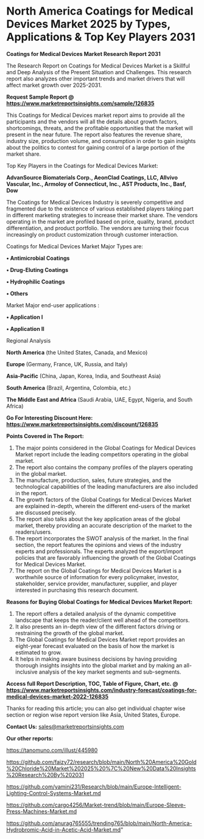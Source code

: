 # North America Coatings for Medical Devices Market 2025 by Types, Applications & Top Key Players 2031

<strong>Coatings for Medical Devices Market Research Report 2031</strong>

The Research Report on Coatings for Medical Devices Market is a Skillful and Deep Analysis of the Present Situation and Challenges. This research report also analyzes other important trends and market drivers that will affect market growth over 2025-2031.

<strong>Request Sample Report @ <a href=https://www.marketreportsinsights.com/sample/126835>https://www.marketreportsinsights.com/sample/126835</a></strong>

This Coatings for Medical Devices market report aims to provide all the participants and the vendors will all the details about growth factors, shortcomings, threats, and the profitable opportunities that the market will present in the near future. The report also features the revenue share, industry size, production volume, and consumption in order to gain insights about the politics to contest for gaining control of a large portion of the market share.

Top Key Players in the Coatings for Medical Devices Market:

<strong>AdvanSource Biomaterials Corp., AeonClad Coatings, LLC, Allvivo Vascular, Inc., Armoloy of Connecticut, Inc., AST Products, Inc., Basf, Dow</strong>

The Coatings for Medical Devices Industry is severely competitive and fragmented due to the existence of various established players taking part in different marketing strategies to increase their market share. The vendors operating in the market are profiled based on price, quality, brand, product differentiation, and product portfolio. The vendors are turning their focus increasingly on product customization through customer interaction.

Coatings for Medical Devices Market Major Types are:

<strong>• Antimicrobial Coatings 

• Drug-Eluting Coatings 

• Hydrophilic Coatings 

• Others</strong>

Market Major end-user applications :

<strong>• Application I

• Application II</strong>

Regional Analysis

</u><strong><b>North America</b></strong> (the United States, Canada, and Mexico)

<strong><b>Europe </b></strong>(Germany, France, UK, Russia, and Italy)

<strong><b>Asia-Pacific</b></strong> (China, Japan, Korea, India, and Southeast Asia)

<strong><b>South America</b></strong> (Brazil, Argentina, Colombia, etc.)

<strong><b>The Middle East and Africa</b></strong> (Saudi Arabia, UAE, Egypt, Nigeria, and South Africa)

<strong>Go For Interesting Discount Here: <a href=https://www.marketreportsinsights.com/discount/126835>https://www.marketreportsinsights.com/discount/126835</a></strong>

<strong>Points Covered in The Report:</strong>
<ol>
  <li>The major points considered in the Global Coatings for Medical Devices Market report include the leading competitors operating in the global market.</li>
  <li>The report also contains the company profiles of the players operating in the global market.</li>
  <li>The manufacture, production, sales, future strategies, and the technological capabilities of the leading manufacturers are also included in the report.</li>
  <li>The growth factors of the Global Coatings for Medical Devices Market are explained in-depth, wherein the different end-users of the market are discussed precisely.</li>
  <li>The report also talks about the key application areas of the global market, thereby providing an accurate description of the market to the readers/users.</li>
  <li>The report incorporates the SWOT analysis of the market. In the final section, the report features the opinions and views of the industry experts and professionals. The experts analyzed the export/import policies that are favorably influencing the growth of the Global Coatings for Medical Devices Market.</li>
  <li>The report on the Global Coatings for Medical Devices Market is a worthwhile source of information for every policymaker, investor, stakeholder, service provider, manufacturer, supplier, and player interested in purchasing this research document.</li>
</ol>
<strong>Reasons for Buying Global Coatings for Medical Devices Market Report:</strong>

<ol>
  <li>The report offers a detailed analysis of the dynamic competitive landscape that keeps the reader/client well ahead of the competitors.</li>
  <li>It also presents an in-depth view of the different factors driving or restraining the growth of the global market.</li>
  <li>The Global Coatings for Medical Devices Market report provides an eight-year forecast evaluated on the basis of how the market is estimated to grow.</li>
  <li>It helps in making aware business decisions by having providing thorough insights insights into the global market and by making an all-inclusive analysis of the key market segments and sub-segments.</li>
</ol>
<strong>Access full Report Description, TOC, Table of Figure, Chart, etc. @ <a href=https://www.marketreportsinsights.com/industry-forecast/coatings-for-medical-devices-market-2022-126835>https://www.marketreportsinsights.com/industry-forecast/coatings-for-medical-devices-market-2022-126835</a></strong>


Thanks for reading this article; you can also get individual chapter wise section or region wise report version like Asia, United States, Europe.

<strong>Contact Us:</strong>
sales@marketreportsinsights.com

<strong>Our other reports:</strong>

<a href=https://tanomuno.com/illust/445980>https://tanomuno.com/illust/445980</a>

<a href=https://github.com/faizy72/research/blob/main/North%20America%20Gold%20Chloride%20Market%202025%20%7C%20New%20Data%20Insights%20Research%20By%202031>https://github.com/faizy72/research/blob/main/North%20America%20Gold%20Chloride%20Market%202025%20%7C%20New%20Data%20Insights%20Research%20By%202031</a>

<a href=https://github.com/yamini231/Research/blob/main/Europe-Intelligent-Lighting-Control-Systems-Market.md>https://github.com/yamini231/Research/blob/main/Europe-Intelligent-Lighting-Control-Systems-Market.md</a>

<a href=https://github.com/cargo4256/Market-trend/blob/main/Europe-Sleeve-Press-Machines-Market.md>https://github.com/cargo4256/Market-trend/blob/main/Europe-Sleeve-Press-Machines-Market.md</a>

<a href=https://github.com/anurag765555/trending765/blob/main/North-America-Hydrobromic-Acid-in-Acetic-Acid-Market.md>https://github.com/anurag765555/trending765/blob/main/North-America-Hydrobromic-Acid-in-Acetic-Acid-Market.md</a>"
